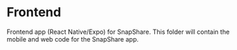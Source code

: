 # Frontend

Frontend app (React Native/Expo) for SnapShare.
This folder will contain the mobile and web code for the SnapShare app.